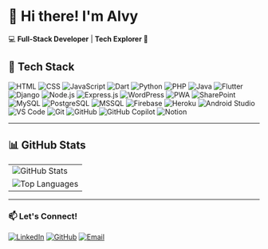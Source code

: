 # 👋 Hi there! I'm Alvy  
💻 **Full-Stack Developer** | **Tech Explorer 🚀**

## 🌟 Tech Stack  

![HTML](https://img.shields.io/badge/HTML5-F06529?style=for-the-badge&logo=html5&logoColor=white)  ![CSS](https://img.shields.io/badge/CSS3-2965F1?style=for-the-badge&logo=css3&logoColor=white)  ![JavaScript](https://img.shields.io/badge/JavaScript-F7DF1E?style=for-the-badge&logo=javascript&logoColor=black)  ![Dart](https://img.shields.io/badge/Dart-0175C2?style=for-the-badge&logo=dart&logoColor=white)  ![Python](https://img.shields.io/badge/Python-FFD43B?style=for-the-badge&logo=python&logoColor=blue)  ![PHP](https://img.shields.io/badge/PHP-777BB4?style=for-the-badge&logo=php&logoColor=white)  ![Java](https://img.shields.io/badge/Java-007396?style=for-the-badge&logo=java&logoColor=white)  ![Flutter](https://img.shields.io/badge/Flutter-02569B?style=for-the-badge&logo=flutter&logoColor=white)  ![Django](https://img.shields.io/badge/Django-092E20?style=for-the-badge&logo=django&logoColor=white)  ![Node.js](https://img.shields.io/badge/Node.js-43853D?style=for-the-badge&logo=node.js&logoColor=white)  ![Express.js](https://img.shields.io/badge/Express.js-000000?style=for-the-badge&logo=express&logoColor=white)  ![WordPress](https://img.shields.io/badge/WordPress-21759B?style=for-the-badge&logo=wordpress&logoColor=white)  ![PWA](https://img.shields.io/badge/PWA-5A0FC8?style=for-the-badge&logo=pwa&logoColor=white)  ![SharePoint](https://img.shields.io/badge/SharePoint-0078D4?style=for-the-badge&logo=microsoft-sharepoint&logoColor=white)  ![MySQL](https://img.shields.io/badge/MySQL-4479A1?style=for-the-badge&logo=mysql&logoColor=white)  ![PostgreSQL](https://img.shields.io/badge/PostgreSQL-336791?style=for-the-badge&logo=postgresql&logoColor=white)  ![MSSQL](https://img.shields.io/badge/MSSQL-CC2927?style=for-the-badge&logo=microsoft-sql-server&logoColor=white) ![Firebase](https://img.shields.io/badge/firebase-a08021?style=for-the-badge&logo=firebase&logoColor=ffcd34) ![Heroku](https://img.shields.io/badge/heroku-%23430098.svg?style=for-the-badge&logo=heroku&logoColor=white) ![Android Studio](https://img.shields.io/badge/Android_Studio-3DDC84?style=for-the-badge&logo=android-studio&logoColor=white)  ![VS Code](https://img.shields.io/badge/VS_Code-007ACC?style=for-the-badge&logo=visual-studio-code&logoColor=white)  ![Git](https://img.shields.io/badge/Git-F05032?style=for-the-badge&logo=git&logoColor=white)  ![GitHub](https://img.shields.io/badge/GitHub-181717?style=for-the-badge&logo=github&logoColor=white)  ![GitHub Copilot](https://img.shields.io/badge/GitHub_Copilot-1F883D?style=for-the-badge&logo=github&logoColor=white)  ![Notion](https://img.shields.io/badge/Notion-%23000000.svg?style=for-the-badge&logo=notion&logoColor=white)

---

## 📊 GitHub Stats  

<table>
<tr>
<td>
<img src="https://github-readme-stats.vercel.app/api?username=alvydepositar&show_icons=true&theme=tokyonight" alt="GitHub Stats" />
</td>
</tr>
<tr>
<td colspan="2">
<img src="https://github-readme-stats.vercel.app/api/top-langs/?username=alvydepositar&layout=compact&theme=tokyonight" alt="Top Languages" />
</td>
</tr>
</table>

---

### 📫 Let's Connect!
[![LinkedIn](https://img.shields.io/badge/LinkedIn-0A66C2?style=for-the-badge&logo=linkedin&logoColor=white)](https://www.linkedin.com/in/alvy-depositar/)   [![GitHub](https://img.shields.io/badge/GitHub-181717?style=for-the-badge&logo=github&logoColor=white)]([https://github.com/yourgithub](https://github.com/alvydepositar))  [![Email](https://img.shields.io/badge/Email-D14836?style=for-the-badge&logo=gmail&logoColor=white)](mailto:alvyydepositar@gmail.com)  




